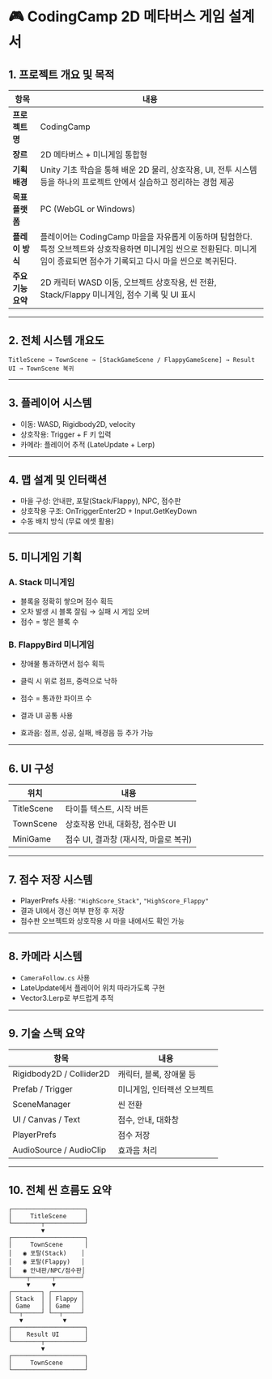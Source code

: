 
# 🎮 CodingCamp 2D 메타버스 게임 설계서

## 1. 프로젝트 개요 및 목적

| 항목 | 내용 |
|------|------|
| **프로젝트명** | CodingCamp |
| **장르** | 2D 메타버스 + 미니게임 통합형 |
| **기획 배경** | Unity 기초 학습을 통해 배운 2D 물리, 상호작용, UI, 전투 시스템 등을 하나의 프로젝트 안에서 실습하고 정리하는 경험 제공 |
| **목표 플랫폼** | PC (WebGL or Windows) |
| **플레이 방식** | 플레이어는 CodingCamp 마을을 자유롭게 이동하며 탐험한다. 특정 오브젝트와 상호작용하면 미니게임 씬으로 전환된다. 미니게임이 종료되면 점수가 기록되고 다시 마을 씬으로 복귀된다. |
| **주요 기능 요약** | 2D 캐릭터 WASD 이동, 오브젝트 상호작용, 씬 전환, Stack/Flappy 미니게임, 점수 기록 및 UI 표시 |

---

## 2. 전체 시스템 개요도

```
TitleScene → TownScene → [StackGameScene / FlappyGameScene] → Result UI → TownScene 복귀
```

---

## 3. 플레이어 시스템

- 이동: WASD, Rigidbody2D, velocity
- 상호작용: Trigger + F 키 입력
- 카메라: 플레이어 추적 (LateUpdate + Lerp)

---

## 4. 맵 설계 및 인터랙션

- 마을 구성: 안내판, 포탈(Stack/Flappy), NPC, 점수판
- 상호작용 구조: OnTriggerEnter2D + Input.GetKeyDown
- 수동 배치 방식 (무료 에셋 활용)

---

## 5. 미니게임 기획

### A. Stack 미니게임
- 블록을 정확히 쌓으며 점수 획득
- 오차 발생 시 블록 잘림 → 실패 시 게임 오버
- 점수 = 쌓은 블록 수

### B. FlappyBird 미니게임
- 장애물 통과하면서 점수 획득
- 클릭 시 위로 점프, 중력으로 낙하
- 점수 = 통과한 파이프 수

- 결과 UI 공통 사용
- 효과음: 점프, 성공, 실패, 배경음 등 추가 가능

---

## 6. UI 구성

| 위치 | 내용 |
|------|------|
| TitleScene | 타이틀 텍스트, 시작 버튼 |
| TownScene | 상호작용 안내, 대화창, 점수판 UI |
| MiniGame | 점수 UI, 결과창 (재시작, 마을로 복귀) |

---

## 7. 점수 저장 시스템

- PlayerPrefs 사용: `"HighScore_Stack"`, `"HighScore_Flappy"`
- 결과 UI에서 갱신 여부 판정 후 저장
- 점수판 오브젝트와 상호작용 시 마을 내에서도 확인 가능

---

## 8. 카메라 시스템

- `CameraFollow.cs` 사용
- LateUpdate에서 플레이어 위치 따라가도록 구현
- Vector3.Lerp로 부드럽게 추적

---

## 9. 기술 스택 요약

| 항목 | 내용 |
|------|------|
| Rigidbody2D / Collider2D | 캐릭터, 블록, 장애물 등 |
| Prefab / Trigger | 미니게임, 인터랙션 오브젝트 |
| SceneManager | 씬 전환 |
| UI / Canvas / Text | 점수, 안내, 대화창 |
| PlayerPrefs | 점수 저장 |
| AudioSource / AudioClip | 효과음 처리 |

---

## 10. 전체 씬 흐름도 요약

```
┌────────────────────┐
│     TitleScene     │
└────────┬───────────┘
         ▼
┌────────────────────┐
│     TownScene      │
│   ◉ 포탈(Stack)    │
│   ◉ 포탈(Flappy)   │
│   ◉ 안내판/NPC/점수판│
└────┬──────┬───────┘
     ▼      ▼
┌────────┐ ┌────────┐
│ Stack  │ │ Flappy │
│ Game   │ │ Game   │
└──┬─────┘ └──┬─────┘
   ▼           ▼
┌────────────────────┐
│    Result UI       │
└────────┬───────────┘
         ▼
┌────────────────────┐
│     TownScene      │
└────────────────────┘
```
